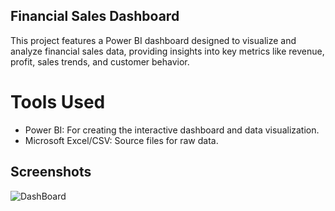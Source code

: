 
## Financial Sales Dashboard
This project features a Power BI dashboard designed to visualize and analyze financial sales data, providing insights into key metrics like revenue, profit, sales trends, and customer behavior.

# Tools Used

- Power BI: For creating the interactive dashboard and data visualization.
- Microsoft Excel/CSV: Source files for raw data.



## Screenshots



![DashBoard](https://github.com/user-attachments/assets/d75adeba-1349-42a6-bd05-fc0cad0d00e9)
